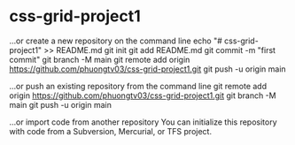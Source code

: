 # css-grid-project1
…or create a new repository on the command line
echo "# css-grid-project1" >> README.md
git init
git add README.md
git commit -m "first commit"
git branch -M main
git remote add origin https://github.com/phuongtv03/css-grid-project1.git
git push -u origin main

…or push an existing repository from the command line
git remote add origin https://github.com/phuongtv03/css-grid-project1.git
git branch -M main
git push -u origin main

…or import code from another repository
You can initialize this repository with code from a Subversion, Mercurial, or TFS project.
